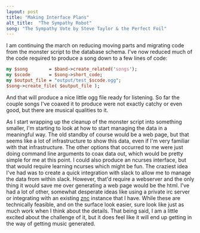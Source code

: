 ```yaml
---
layout: post
title: "Making Interface Plans"
alt_title:  "The Sympathy Robot"
song: "The Sympathy Vote by Steve Taylor & the Perfect Foil"
---
```


I am  continuing the march on reducing moving parts and migrating code from the
monster script to the database schema. I've now reduced much of the code
required to produce a song down to a few lines of code:

```perl
my $song        = $band->create_related('songs');
my $scode       = $song->short_code;
my $output_file = "output/test_$scode.ogg";
$song->create_file( $output_file );
```

And that will produce a nice little ogg file ready for listening. So far the
couple songs I've coaxed it to produce were not exactly catchy or even good,
but there are musical qualities to it.

As I start wrapping up the cleanup of the monster script into something smaller,
I'm starting to look at how to start managing the data in a meaningful way. The
old standby of course would be a web page, but that seems like a lot of
infrastructure to show this data, even if I'm very familiar with that
infrastructure. The other options that occurred to me were just doing command
line arguments to coax data out, which would be pretty simple for me at this
point. I could also produce an ncurses interface, but that would require
learning ncurses which might be fun. The craziest idea I've had was to create a
quick integration with slack to allow me to manage the data from within slack.
However, that'd require a webserver and the only thing it would save me over
generating a web page would be the html. I've had a lot of other, somewhat
desperate ideas like using a private irc server or integrating with an existing
[znc](znc.in) instance that I have. While these are technically feasible, and on
the surface look easier, sure look like just as much work when I think about the
details. That being said, I am a little excited about the challenge of it, but
it does feel like it will end up getting in the way of getting music generated.
